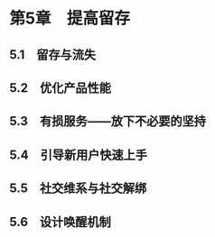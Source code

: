 # 第5章　提高留存

## 5.1　留存与流失
## 5.2　优化产品性能
## 5.3　有损服务——放下不必要的坚持
## 5.4　引导新用户快速上手
## 5.5　社交维系与社交解绑
## 5.6　设计唤醒机制
